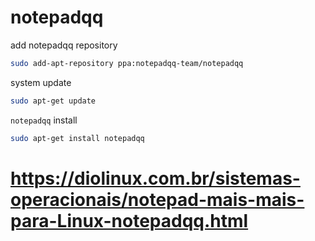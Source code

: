 # notepadqq

add notepadqq repository

```BASH
sudo add-apt-repository ppa:notepadqq-team/notepadqq
```

system update

```BASH
sudo apt-get update
```

`notepadqq` install

```BASH
sudo apt-get install notepadqq
```

# https://diolinux.com.br/sistemas-operacionais/notepad-mais-mais-para-Linux-notepadqq.html